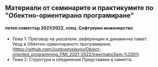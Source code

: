 ## Материали от семинарите и практикумите по "Обектно-ориентирано програмиране"
#### летен семестър 2021/2022, спец. Софтуерно инженерство

- Тема 1: Преговор на указатели, референции и динамична памет. Увод в Обектно-ориентираното програмиране.(https://github.com/Justsvetoslavov/Object-oriented_programming_FMI_2021-2022/tree/main/Sem.%2001)
- Тема 2: Структури и обединения.Представяне в паметта. 
